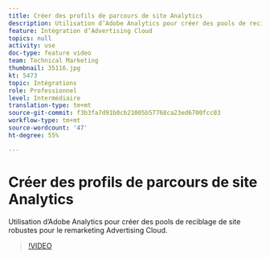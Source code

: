 ```yaml
---
title: Créer des profils de parcours de site Analytics
description: Utilisation d’Adobe Analytics pour créer des pools de reciblage de site robustes pour le remarketing Advertising Cloud.
feature: Intégration d’Advertising Cloud
topics: null
activity: use
doc-type: feature video
team: Technical Marketing
thumbnail: 35116.jpg
kt: 5473
topic: Intégrations
role: Professionnel
level: Intermédiaire
translation-type: tm+mt
source-git-commit: f3b3fa7d91b0cb21005b57768ca23ed6700fcc03
workflow-type: tm+mt
source-wordcount: '47'
ht-degree: 55%

---
```



# Créer des profils de parcours de site Analytics

Utilisation d’Adobe Analytics pour créer des pools de reciblage de site robustes pour le remarketing Advertising Cloud.

>[!VIDEO](https://video.tv.adobe.com/v/35116/?quality=12&learn=on)
